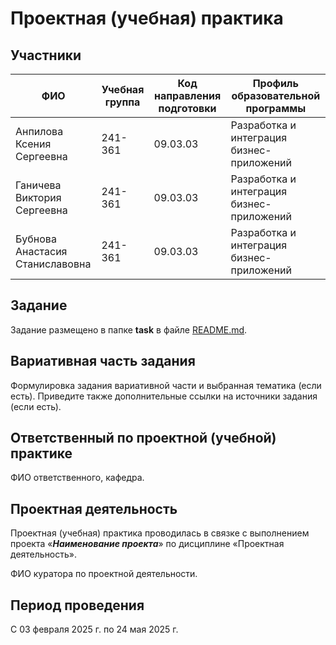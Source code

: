 # Проектная (учебная) практика

## Участники

| ФИО                             | Учебная группа | Код направления подготовки | Профиль образовательной программы |
|---------------------------------|----------------|-|-|
| Анпилова Ксения Сергеевна       | 241-361        |09.03.03|Разработка и интеграция бизнес-приложений|
| Ганичева Виктория Сергеевна     | 241-361        |09.03.03|Разработка и интеграция бизнес-приложений|
| Бубнова Анастасия Станиславовна | 241-361        |09.03.03|Разработка и интеграция бизнес-приложений|

## Задание

Задание размещено в папке **task** в файле [README.md](task/README.md).

## Вариативная часть задания

Формулировка задания вариативной части и выбранная тематика (если есть). Приведите также дополнительные ссылки на источники задания (если есть).

## Ответственный по проектной (учебной) практике

ФИО ответственного, кафедра.

## Проектная деятельность

Проектная (учебная) практика проводилась в связке с выполнением проекта «***Наименование проекта***» по дисциплине «Проектная деятельность».

ФИО куратора по проектной деятельности.

## Период проведения

С 03 февраля 2025 г. по 24 мая 2025 г.
